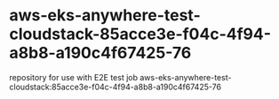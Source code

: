 # aws-eks-anywhere-test-cloudstack-85acce3e-f04c-4f94-a8b8-a190c4f67425-76
repository for use with E2E test job aws-eks-anywhere-test-cloudstack:85acce3e-f04c-4f94-a8b8-a190c4f67425-76
